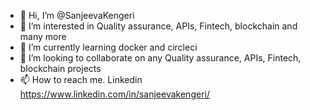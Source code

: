 - 👋 Hi, I’m @SanjeevaKengeri
- 👀 I’m interested in Quality assurance, APIs, Fintech, blockchain and many more
- 🌱 I’m currently learning docker and circleci
- 💞️ I’m looking to collaborate on any Quality assurance, APIs, Fintech, blockchain projects
- 📫 How to reach me. Linkedin https://www.linkedin.com/in/sanjeevakengeri/

<!---
SanjeevaKengeri/SanjeevaKengeri is a ✨ special ✨ repository because its `README.md` (this file) appears on your GitHub profile.
You can click the Preview link to take a look at your changes.
--->
